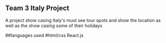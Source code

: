 ## Team 3 Italy Project
A project show casing Italy's must see tour spots and show the location as well as the show casing some of their holidays

##languages used
#html/css React.js
